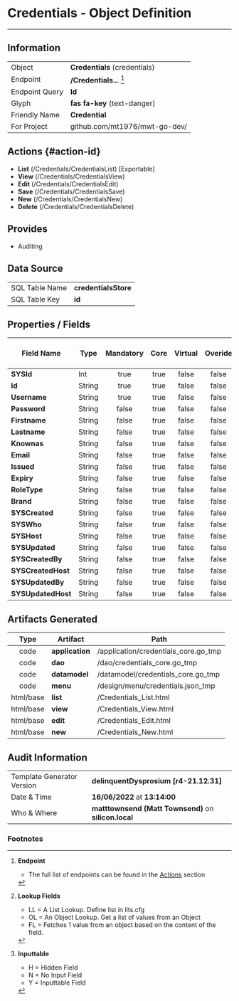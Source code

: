 # **Credentials** - Object Definition
---
##  Information
|   |   |
|---|---|
|Object         |**Credentials** (credentials) |
|Endpoint 	    |**/Credentials...** [^1]|
|Endpoint Query |**Id**|
Glyph|**fas fa-key** (text-danger)
Friendly Name|**Credential**|
|For Project    |github.com/mt1976/mwt-go-dev/|

##  Actions {#action-id}
* **List** (/Credentials/CredentialsList) [Exportable]
* **View** (/Credentials/CredentialsView)
* **Edit** (/Credentials/CredentialsEdit)
* **Save** (/Credentials/CredentialsSave)
* **New** (/Credentials/CredentialsNew)
* **Delete** (/Credentials/CredentialsDelete)







##  Provides


* Auditing 




##  Data Source 
|   |   |
|---|---|
SQL Table Name       | **credentialsStore**
SQL Table Key | **id**



##  Properties / Fields
| Field Name| Type | Mandatory | Core | Virtual | Overide | Lookup [^2]| Lookup Object      | Lookup Field Source         | Lookup Return Value                | Inputable [^3]|DB Column|Default Value| No Change | Callout | Internal |
| -- | --  | :--: | :--: | :--: |:--: |:--: |:--: |-- |-- |:--: |-- | --| :--: | :--: | :--: |
|**SYSId**|Int|true|true|false|false|||||NH|_id|0|false|false|true|
|**Id**|String|true|true|false|false|||||Y|Id||false|false|false|
|**Username**|String|true|true|false|false|||||Y|Username||false|false|false|
|**Password**|String|false|true|false|false|||||Y|Password||false|false|false|
|**Firstname**|String|false|true|false|false|||||Y|Firstname||false|false|false|
|**Lastname**|String|false|true|false|false|||||Y|Lastname||false|false|false|
|**Knownas**|String|false|true|false|false|||||Y|Knownas||false|false|false|
|**Email**|String|false|true|false|false|||||Y|Email||false|false|false|
|**Issued**|String|false|true|false|false|||||Y|Issued||false|false|false|
|**Expiry**|String|false|true|false|false|||||Y|Expiry||false|false|false|
|**RoleType**|String|false|true|false|false|||||Y|RoleType||false|false|false|
|**Brand**|String|false|true|false|false|||||Y|Brand||false|false|false|
|**SYSCreated**|String|false|true|false|false|||||NH|_created||false|false|true|
|**SYSWho**|String|false|true|false|false|||||NH|_who||false|false|true|
|**SYSHost**|String|false|true|false|false|||||NH|_host||false|false|true|
|**SYSUpdated**|String|false|true|false|false|||||NH|_updated||false|false|true|
|**SYSCreatedBy**|String|false|true|false|false|||||NH|_createdBy||false|false|true|
|**SYSCreatedHost**|String|false|true|false|false|||||NH|_createdHost||false|false|true|
|**SYSUpdatedBy**|String|false|true|false|false|||||NH|_updatedBy||false|false|true|
|**SYSUpdatedHost**|String|false|true|false|false|||||NH|_updatedHost||false|false|true|


##  Artifacts Generated
| Type | Artifact | Path|
| :--: | -- | -- |
| code | **application** | /application/credentials_core.go_tmp |
| code | **dao** | /dao/credentials_core.go_tmp |
| code | **datamodel** | /datamodel/credentials_core.go_tmp |
| code | **menu** | /design/menu/credentials.json_tmp |
| html/base | **list** | /Credentials_List.html |
| html/base | **view** | /Credentials_View.html |
| html/base | **edit** | /Credentials_Edit.html |
| html/base | **new** | /Credentials_New.html |


## Audit Information
|   |   |
|---|---|
Template Generator Version   | **delinquentDysprosium [r4-21.12.31]**
Date & Time		     | **16/06/2022** at **13:14:00**
Who & Where		     | **matttownsend (Matt Townsend)** on **silicon.local**

### Footnotes
[^1]: **Endpoint**
    * The full list of endpoints can be found in the [Actions](#action-id) section
[^2]: **Lookup Fields**
    * LL = A List Lookup. Define list in lits.cfg
    * OL = An Object Lookup. Get a list of values from an Object
    * FL = Fetches 1 value from an object based on the content of the field. 
[^3]: **Inputtable**   
    * H = Hidden Field
    * N = No Input Field
    * Y = Inputtable Field